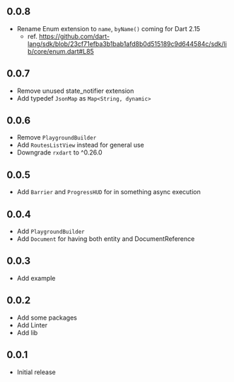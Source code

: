 ## 0.0.8

- Rename Enum extension to `name`, `byName()` coming for Dart 2.15
    - ref. https://github.com/dart-lang/sdk/blob/23cf71efba3b1bab1afd8b0d515189c9d644584c/sdk/lib/core/enum.dart#L85

## 0.0.7

- Remove unused state_notifier extension
- Add typedef `JsonMap` as `Map<String, dynamic>`

## 0.0.6

- Remove `PlaygroundBuilder`
- Add `RoutesListView` instead for general use
- Downgrade `rxdart` to ^0.26.0

## 0.0.5

- Add `Barrier` and `ProgressHUD` for in something async execution

## 0.0.4

- Add `PlaygroundBuilder`
- Add `Document` for having both entity and DocumentReference

## 0.0.3

- Add example

## 0.0.2

- Add some packages
- Add Linter
- Add lib

## 0.0.1

- Initial release
